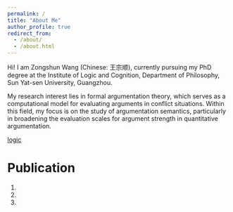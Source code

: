 ```yaml
---
permalink: /
title: "About Me"
author_profile: true
redirect_from: 
  - /about/
  - /about.html
---
```


Hi! I am Zongshun Wang (Chinese: 王宗顺), currently pursuing my PhD degree at the Institute of Logic and Cognition, Department of Philosophy, Sun Yat-sen University, Guangzhou.

My research interest lies in formal argumentation theory, which serves as a computational model for evaluating arguments in conflict situations. Within this field, my focus is on the study of argumentation semantics, particularly in broadening the evaluation scales for argument strength in quantitative argumentation.

[logic](zongshunwang.github.io)

Publication
======
1. 
2. 
3.

